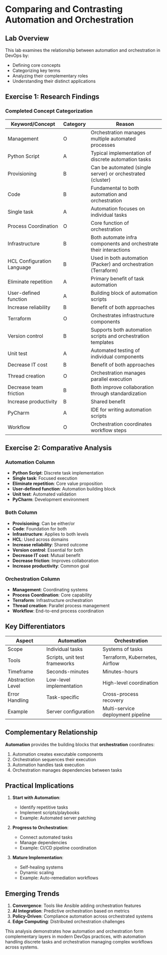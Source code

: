 # Comparing and Contrasting Automation and Orchestration

## Lab Overview
This lab examines the relationship between automation and orchestration in DevOps by:
- Defining core concepts
- Categorizing key terms
- Analyzing their complementary roles
- Understanding their distinct applications

## Exercise 1: Research Findings

### Completed Concept Categorization

| Keyword/Concept          | Category | Reason |
|--------------------------|----------|--------|
| Management               | O        | Orchestration manages multiple automated processes |
| Python Script            | A        | Typical implementation of discrete automation tasks |
| Provisioning             | B        | Can be automated (single server) or orchestrated (cluster) |
| Code                     | B        | Fundamental to both automation and orchestration |
| Single task              | A        | Automation focuses on individual tasks |
| Process Coordination     | O        | Core function of orchestration |
| Infrastructure           | B        | Both automate infra components and orchestrate their interactions |
| HCL Configuration Language | B     | Used in both automation (Packer) and orchestration (Terraform) |
| Eliminate repetition     | A        | Primary benefit of task automation |
| User-defined function    | A        | Building block of automation scripts |
| Increase reliability     | B        | Benefit of both approaches |
| Terraform                | O        | Orchestrates infrastructure components |
| Version control          | B        | Supports both automation scripts and orchestration templates |
| Unit test                | A        | Automated testing of individual components |
| Decrease IT cost         | B        | Benefit of both approaches |
| Thread creation          | O        | Orchestration manages parallel execution |
| Decrease team friction   | B        | Both improve collaboration through standardization |
| Increase productivity    | B        | Shared benefit |
| PyCharm                  | A        | IDE for writing automation scripts |
| Workflow                 | O        | Orchestration coordinates workflow steps |

## Exercise 2: Comparative Analysis

### Automation Column
- **Python Script**: Discrete task implementation
- **Single task**: Focused execution
- **Eliminate repetition**: Core value proposition
- **User-defined function**: Automation building block
- **Unit test**: Automated validation
- **PyCharm**: Development environment

### Both Column
- **Provisioning**: Can be either/or
- **Code**: Foundation for both
- **Infrastructure**: Applies to both levels
- **HCL**: Used across domains
- **Increase reliability**: Shared outcome
- **Version control**: Essential for both
- **Decrease IT cost**: Mutual benefit
- **Decrease friction**: Improves collaboration
- **Increase productivity**: Common goal

### Orchestration Column
- **Management**: Coordinating systems
- **Process Coordination**: Core capability
- **Terraform**: Infrastructure orchestration
- **Thread creation**: Parallel process management
- **Workflow**: End-to-end process coordination

## Key Differentiators

| Aspect              | Automation                          | Orchestration                     |
|---------------------|-------------------------------------|-----------------------------------|
| Scope               | Individual tasks                   | Systems of tasks                  |
| Tools               | Scripts, unit test frameworks      | Terraform, Kubernetes, Airflow    |
| Timeframe           | Seconds-minutes                    | Minutes-hours                     |
| Abstraction Level   | Low-level implementation           | High-level coordination           |
| Error Handling      | Task-specific                      | Cross-process recovery            |
| Example             | Server configuration               | Multi-service deployment pipeline |

## Complementary Relationship

**Automation** provides the building blocks that **orchestration** coordinates:
1. Automation creates executable components
2. Orchestration sequences their execution
3. Automation handles task execution
4. Orchestration manages dependencies between tasks

## Practical Implications

1. **Start with Automation**:
   - Identify repetitive tasks
   - Implement scripts/playbooks
   - Example: Automated server patching

2. **Progress to Orchestration**:
   - Connect automated tasks
   - Manage dependencies
   - Example: CI/CD pipeline coordination

3. **Mature Implementation**:
   - Self-healing systems
   - Dynamic scaling
   - Example: Auto-remediation workflows

## Emerging Trends

1. **Convergence**: Tools like Ansible adding orchestration features
2. **AI Integration**: Predictive orchestration based on metrics
3. **Policy-Driven**: Compliance automation across orchestrated systems
4. **Edge Computing**: Distributed orchestration challenges

This analysis demonstrates how automation and orchestration form complementary layers in modern DevOps practices, with automation handling discrete tasks and orchestration managing complex workflows across systems.
